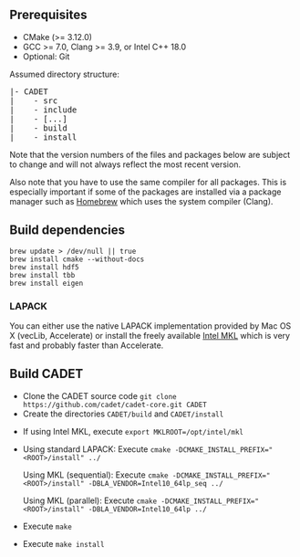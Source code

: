 ## Prerequisites

* CMake (>= 3.12.0)
* GCC >= 7.0, Clang >= 3.9, or Intel C++ 18.0
* Optional: Git

Assumed directory structure:

<pre>
|- CADET
|    - src
|    - include
|    - [...]
|    - build
|    - install
</pre>

Note that the version numbers of the files and packages below are subject to change and will not always reflect the most recent version.

Also note that you have to use the same compiler for all packages. This is especially important if some of the packages are installed via a package manager such as [Homebrew](http://brew.sh/) which uses the system compiler (Clang).

## Build dependencies

```
brew update > /dev/null || true
brew install cmake --without-docs
brew install hdf5
brew install tbb
brew install eigen
```

### LAPACK

You can either use the native LAPACK implementation provided by Mac OS X (vecLib, Accelerate) 
or install the freely available [Intel MKL](https://software.intel.com/sites/campaigns/nest/) which is very fast and probably faster than Accelerate.

## Build CADET

- Clone the CADET source code `git clone https://github.com/cadet/cadet-core.git CADET`
- Create the directories `CADET/build` and `CADET/install`

* If using Intel MKL, execute `export MKLROOT=/opt/intel/mkl`
* Using standard LAPACK: Execute `cmake -DCMAKE_INSTALL_PREFIX="<ROOT>/install" ../`
 
    Using MKL (sequential): Execute `cmake -DCMAKE_INSTALL_PREFIX="<ROOT>/install" -DBLA_VENDOR=Intel10_64lp_seq ../`
 
    Using MKL (parallel): Execute `cmake -DCMAKE_INSTALL_PREFIX="<ROOT>/install" -DBLA_VENDOR=Intel10_64lp ../`
* Execute `make`
* Execute `make install`

